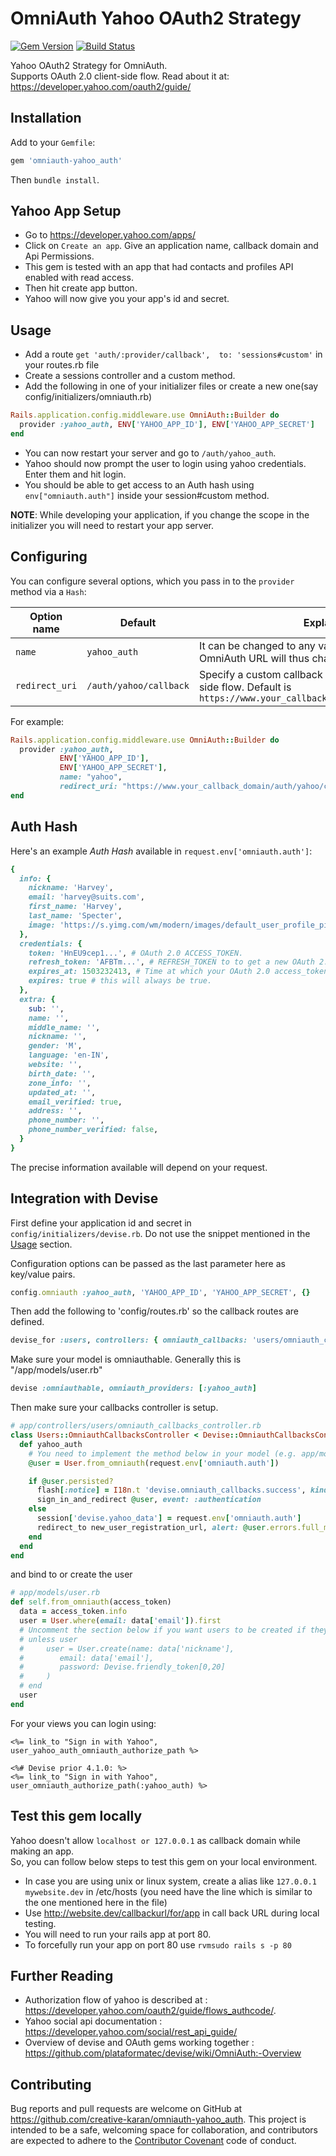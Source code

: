 # OmniAuth Yahoo OAuth2 Strategy
[![Gem Version](https://badge.fury.io/rb/omniauth-yahoo_auth.svg)](https://badge.fury.io/rb/omniauth-yahoo_auth)
[![Build Status](https://travis-ci.org/creative-karan/omniauth-yahoo_auth.svg?branch=master)](https://travis-ci.org/creative-karan/omniauth-yahoo_auth)

Yahoo OAuth2 Strategy for OmniAuth. <br>
Supports OAuth 2.0 client-side flow. Read about it at: https://developer.yahoo.com/oauth2/guide/

## Installation

Add to your `Gemfile`:

```ruby
gem 'omniauth-yahoo_auth'
```

Then `bundle install`.

## Yahoo App Setup
* Go to https://developer.yahoo.com/apps/
* Click on `Create an app`. Give an application name, callback domain and Api Permissions.
* This gem is tested with an app that had contacts and profiles API enabled with read access.
* Then hit create app button.
* Yahoo will now give you your app's id and secret.

## Usage

* Add a route `get 'auth/:provider/callback',  to: 'sessions#custom'` in your routes.rb file
* Create a sessions controller and a custom method.
* Add the following in one of your initializer files or create a new one(say config/initializers/omniauth.rb)
```ruby
Rails.application.config.middleware.use OmniAuth::Builder do
  provider :yahoo_auth, ENV['YAHOO_APP_ID'], ENV['YAHOO_APP_SECRET']
end
```
* You can now restart your server and go to `/auth/yahoo_auth`.
* Yahoo should now prompt the user to login using yahoo credentials. Enter them and hit login.
* You should be able to get access to an Auth hash using `env["omniauth.auth"]` inside your session#custom method.

**NOTE**: While developing your application, if you change the scope in the initializer you will need to restart your app server.

## Configuring

You can configure several options, which you pass in to the `provider` method via a `Hash`:

Option name | Default | Explanation
--- | --- | ---
`name` | `yahoo_auth` | It can be changed to any value, for example `yahoo`. The OmniAuth URL will thus change to /auth/yahoo .
`redirect_uri` | `/auth/yahoo/callback` | Specify a custom callback URL used during the server-side flow. Default is `https://www.your_callback_domain/auth/yahoo/callback`

For example:

```ruby
Rails.application.config.middleware.use OmniAuth::Builder do
  provider :yahoo_auth,
           ENV['YAHOO_APP_ID'],
           ENV['YAHOO_APP_SECRET'],
           name: "yahoo",
           redirect_uri: "https://www.your_callback_domain/auth/yahoo/callback"
end
```

## Auth Hash

Here's an example *Auth Hash* available in `request.env['omniauth.auth']`:

```ruby
{
  info: {
    nickname: 'Harvey',
    email: 'harvey@suits.com',
    first_name: 'Harvey',
    last_name: 'Specter',
    image: 'https://s.yimg.com/wm/modern/images/default_user_profile_pic_192.png',
  },
  credentials: {
    token: 'HnEU9cep1...', # OAuth 2.0 ACCESS_TOKEN.
    refresh_token: 'AFBTm...', # REFRESH_TOKEN to to get a new OAuth 2.0 access_token when the previous one expires.
    expires_at: 1503232413, # Time at which your OAuth 2.0 access_token expires.
    expires: true # this will always be true.
  },
  extra: {
    sub: '',
    name: '',
    middle_name: '',
    nickname: '',
    gender: 'M',
    language: 'en-IN',
    website: '',
    birth_date: '',
    zone_info: '',
    updated_at: '',
    email_verified: true,
    address: '',
    phone_number: '',
    phone_number_verified: false,
  }
}
```

The precise information available will depend on your request.

## Integration with Devise

First define your application id and secret in `config/initializers/devise.rb`. Do not use the snippet mentioned in the [Usage](https://github.com/creative-karan/omniauth-yahoo_auth#usage) section.

Configuration options can be passed as the last parameter here as key/value pairs.

```ruby
config.omniauth :yahoo_auth, 'YAHOO_APP_ID', 'YAHOO_APP_SECRET', {}
```

Then add the following to 'config/routes.rb' so the callback routes are defined.

```ruby
devise_for :users, controllers: { omniauth_callbacks: 'users/omniauth_callbacks' }
```

Make sure your model is omniauthable. Generally this is "/app/models/user.rb"

```ruby
devise :omniauthable, omniauth_providers: [:yahoo_auth]
```

Then make sure your callbacks controller is setup.

```ruby
# app/controllers/users/omniauth_callbacks_controller.rb
class Users::OmniauthCallbacksController < Devise::OmniauthCallbacksController
  def yahoo_auth
    # You need to implement the method below in your model (e.g. app/models/user.rb)
    @user = User.from_omniauth(request.env['omniauth.auth'])

    if @user.persisted?
      flash[:notice] = I18n.t 'devise.omniauth_callbacks.success', kind: 'Yahoo'
      sign_in_and_redirect @user, event: :authentication
    else
      session['devise.yahoo_data'] = request.env['omniauth.auth']
      redirect_to new_user_registration_url, alert: @user.errors.full_messages.join("\n")
    end
  end
end
```

and bind to or create the user

```ruby
# app/models/user.rb
def self.from_omniauth(access_token)
  data = access_token.info
  user = User.where(email: data['email']).first
  # Uncomment the section below if you want users to be created if they don't exist
  # unless user
  #     user = User.create(name: data['nickname'],
  #        email: data['email'],
  #        password: Devise.friendly_token[0,20]
  #     )
  # end
  user
end
```

For your views you can login using:

```erb
<%= link_to "Sign in with Yahoo", user_yahoo_auth_omniauth_authorize_path %>

<%# Devise prior 4.1.0: %>
<%= link_to "Sign in with Yahoo", user_omniauth_authorize_path(:yahoo_auth) %>
```

## Test this gem locally
Yahoo doesn't allow `localhost or 127.0.0.1` as callback domain while making an app. <br>
So, you can follow below steps to test this gem on your local environment.

* In case you are using unix or linux system, create a alias like `127.0.0.1 mywebsite.dev` in /etc/hosts
 (you need have the line which is similar to the one mentioned here in the file)
* Use http://website.dev/callbackurl/for/app in call back URL during local testing.
* You will need to run your rails app at port 80.
* To forcefully run your app on port 80 use `rvmsudo rails s -p 80`

## Further Reading
* Authorization flow of yahoo is described at : https://developer.yahoo.com/oauth2/guide/flows_authcode/.
* Yahoo social api documentation : https://developer.yahoo.com/social/rest_api_guide/
* Overview of devise and OAuth gems working together : https://github.com/plataformatec/devise/wiki/OmniAuth:-Overview

## Contributing

Bug reports and pull requests are welcome on GitHub at https://github.com/creative-karan/omniauth-yahoo_auth. This project is intended to be a safe, welcoming space for collaboration, and contributors are expected to adhere to the [Contributor Covenant](http://contributor-covenant.org) code of conduct.
